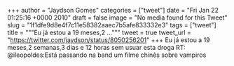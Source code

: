 
+++
author = "Jaydson Gomes"
categories = ["tweet"]
date = "Fri Jan 22 01:25:16 +0000 2010"
draft = false
image = "No media found for this Tweet"
slug = "1f1dfe9d8e4f7c11e58382aaec7b5afe833332e3"
tags = ["tweet"]
title = """Eu já estou a 19 meses,2 ..."""
tweet = true
tweet_url = "https://twitter.com/jaydson/status/8050256201"
+++
Eu já estou a 19 meses,2 semanas,3 dias e 12 horas sem usuar esta droga RT: @ileopoldes:Está passando na band um filme chinês sobre vampiros
